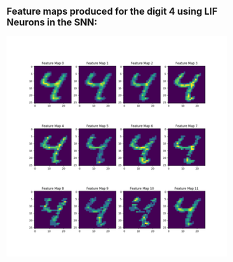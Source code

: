 ## Feature maps produced for the digit 4 using LIF Neurons in the SNN:

<div>
<img src="https://github.com/jk-/snn-mnist/blob/master/plots/feature_map.png">
<p></p>
